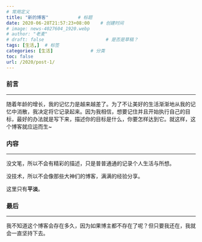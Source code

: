```yaml
---
# 常用定义
title: "新的博客"           # 标题
date: 2020-06-28T21:57:23+08:00    # 创建时间
# image: news-4027604_1920.webp
# author: "老麦"
# draft: false                       # 是否是草稿？
tags: [生活,]  # 标签
categories: [生活]              # 分类
toc: false
url: /2020/post-1/
---
```


### 前言

------

随着年龄的增长，我的记忆力是越来越差了。为了不让美好的生活渐渐地从我的记忆中消散，我决定将它记录起来。因为我相信，想要记住并且开始执行自己的目标，最好的办法就是写下来，描述你的目标是什么，你要怎样达到它。就这样，这个博客就应运而生~

### 内容

------

没文笔，所以不会有精彩的描述，只是普普通通的记录个人生活与所想。

没技术，所以不会像那些大神们的博客，满满的经验分享。

这里只有**平淡**。

### 最后

------

我不知道这个博客会存在多久，因为如果博主都不存在了呢？但只要我还在，我就会一直坚持下去。